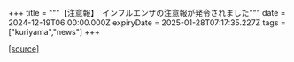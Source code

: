 +++
title = """【注意報】　インフルエンザの注意報が発令されました"""
date = 2024-12-19T06:00:00.000Z
expiryDate = 2025-01-28T07:17:35.227Z
tags = ["kuriyama","news"]
+++


[[source]](https://www.town.kuriyama.hokkaido.jp/soshiki/38/20991.html)
